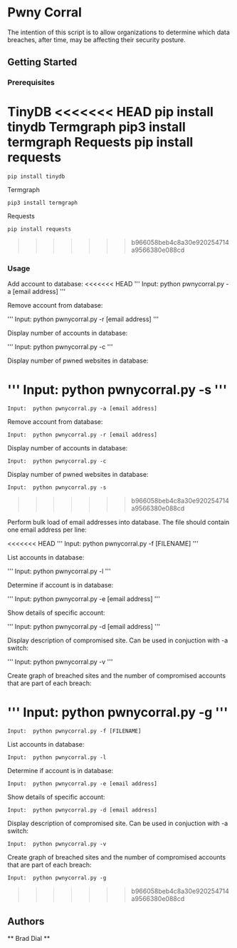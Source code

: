 # Pwny Corral

The intention of this script is to allow organizations
to determine which data breaches, after time, may be 
affecting their security posture.

## Getting Started



### Prerequisites

TinyDB
<<<<<<< HEAD
	pip install tinydb
Termgraph
	pip3 install termgraph
Requests
	pip install requests
=======
```
pip install tinydb
```
Termgraph
```
pip3 install termgraph
```
Requests
```
pip install requests
```
>>>>>>> b966058beb4c8a30e920254714a9566380e088cd

### Usage

Add account to database:
<<<<<<< HEAD
'''
Input:  python pwnycorral.py -a [email address]
'''

Remove account from database:

'''
Input:  python pwnycorral.py -r [email address]
'''

Display number of accounts in database:

'''
Input:  python pwnycorral.py -c
'''

Display number of pwned websites in database:

'''
Input:  python pwnycorral.py -s
'''
=======
```
Input:  python pwnycorral.py -a [email address]
```

Remove account from database:

```
Input:  python pwnycorral.py -r [email address]
```

Display number of accounts in database:

```
Input:  python pwnycorral.py -c
```

Display number of pwned websites in database:

```
Input:  python pwnycorral.py -s
```
>>>>>>> b966058beb4c8a30e920254714a9566380e088cd

Perform bulk load of email addresses into database.  The file should
contain one email address per line:

<<<<<<< HEAD
'''
Input:  python pwnycorral.py -f [FILENAME]
'''

List accounts in database:

'''
Input:  python pwnycorral.py -l
'''

Determine if account is in database:

'''
Input:  python pwnycorral.py -e [email address]
'''

Show details of specific account:

'''
Input:  python pwnycorral.py -d [email address]
'''

Display description of compromised site.  Can be used in conjuction with -a switch:

'''
Input:  python pwnycorral.py -v
'''

Create graph of breached sites and the number of compromised accounts that are part of each breach:

'''
Input:  python pwnycorral.py -g
'''
=======
```
Input:  python pwnycorral.py -f [FILENAME]
```

List accounts in database:

```
Input:  python pwnycorral.py -l
```

Determine if account is in database:

```
Input:  python pwnycorral.py -e [email address]
```

Show details of specific account:

```
Input:  python pwnycorral.py -d [email address]
```

Display description of compromised site.  Can be used in conjuction with -a switch:

```
Input:  python pwnycorral.py -v
```

Create graph of breached sites and the number of compromised accounts that are part of each breach:

```
Input:  python pwnycorral.py -g
```
>>>>>>> b966058beb4c8a30e920254714a9566380e088cd


## Authors

** Brad Dial **
